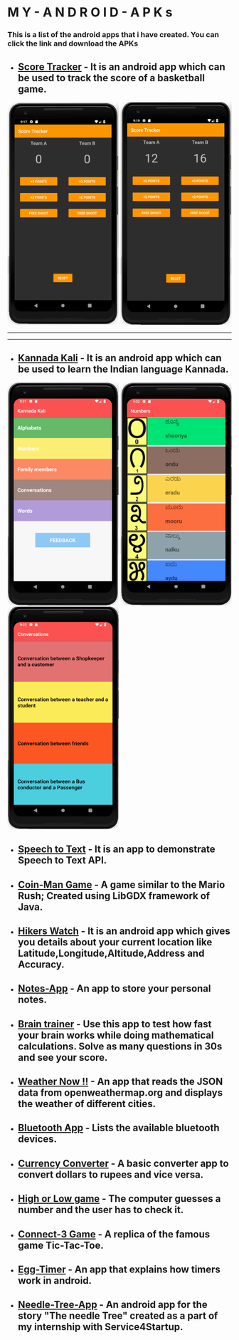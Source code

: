 # M Y - A N D R O I D - A P K s
### This is a list of the android apps that i have created. You can click the link and download the APKs

   - ## [Score Tracker](https://github.com/infiniteoverflow/Score-Tracker/blob/master/app/app-debug.apk?raw=true) - It is an android app which can be used to track the score of a basketball game.
   
   <img src="https://github.com/infiniteoverflow/My-Android-APKs/blob/master/Screenshots/Score%20Tracker/scoretracker1.png" height="500em" width="250em"/>    <img src="https://github.com/infiniteoverflow/My-Android-APKs/blob/master/Screenshots/Score%20Tracker/scoretracker2.png" height="500em" width="250em"/>
   
   <hr>
   <hr>

   - ## [Kannada Kali](https://github.com/infiniteoverflow/Kannada-Kali/blob/master/Kannada%20Kali.apk?raw=true) - It is an android app which can be used to learn the Indian language Kannada.
   
   <img src="https://github.com/infiniteoverflow/My-Android-APKs/blob/master/Screenshots/Kannada%20Kali/kannadakali1.png"  height="500em" width="250em"/>  <img src="https://github.com/infiniteoverflow/My-Android-APKs/blob/master/Screenshots/Kannada%20Kali/kannadakali2.png"  height="500em" width="250em"/>  <img src="https://github.com/infiniteoverflow/My-Android-APKs/blob/master/Screenshots/Kannada%20Kali/kannadakali3.png"  height="500em" width="250em"/>
   - ## [Speech to Text](https://github.com/infiniteoverflow/My-Android-APKs/blob/master/APKs/Speech-To-Text.apk?raw=true) - It is an app to demonstrate Speech to Text API.

   - ## [Coin-Man Game](https://github.com/infiniteoverflow/My-Android-APKs/blob/master/APKs/Coin-Man.apk?raw=true) - A game similar to the Mario Rush; Created using LibGDX framework of Java.
   
   - ## [Hikers Watch](https://github.com/infiniteoverflow/Hikers-Watch/blob/master/Hikers%20Watch.apk?raw=true) - It is an android app which gives you details about your current location like Latitude,Longitude,Altitude,Address and Accuracy.
   
   - ## [Notes-App](https://github.com/infiniteoverflow/Notes-App/blob/master/Notes-App.apk?raw=true) - An app to store your personal notes.
   
   - ## [Brain trainer](https://github.com/infiniteoverflow/Brain-Trainer-App/blob/master/Brain%20Trainer.apk?raw=true) - Use this app to test how fast your brain works while doing mathematical calculations. Solve as many questions in 30s and see your score.
   
   - ## [Weather Now !!](https://github.com/infiniteoverflow/My-Android-APKs/blob/master/APKs/Weather%20Now%20!!.apk?raw=true) - An app that reads the JSON data from openweathermap.org and displays the weather of different cities.
   
   - ## [Bluetooth App](https://github.com/infiniteoverflow/Bluetooth-App/blob/master/Bluetooth%20App.apk?raw=true) - Lists the available bluetooth devices.
   
   - ## [Currency Converter](https://github.com/infiniteoverflow/Currency-Converter/blob/master/Currency%20Converter.apk?raw=true) - A basic converter app to convert dollars to rupees and vice versa.
   
   - ## [High or Low game](https://github.com/infiniteoverflow/High-or-Low-game/blob/master/High%20or%20low%20game.apk?raw=true) - The computer guesses a number and the user has to check it.

   - ## [Connect-3 Game](https://github.com/infiniteoverflow/Connect3-Game/blob/master/Connect-3%20Game.apk?raw=true) - A replica of the famous game Tic-Tac-Toe.

   - ## [Egg-Timer](https://github.com/infiniteoverflow/My-Android-APKs/blob/master/APKs/Egg%20Timer.apk?raw=true) - An app that explains how timers work in android. 
   
   - ## [Needle-Tree-App](https://github.com/infiniteoverflow/My-Android-APKs/blob/master/APKs/Needle%20Tree%20App.apk?raw=true) - An android app for the story "The needle Tree" created as a part of my internship with Service4Startup.
